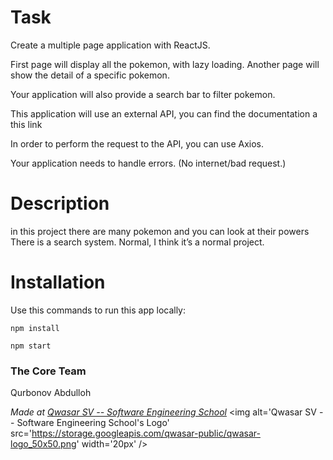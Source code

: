 # Task

Create a multiple page application with ReactJS.

First page will display all the pokemon, with lazy loading. Another page will show the detail of a specific pokemon.

Your application will also provide a search bar to filter pokemon.

This application will use an external API, you can find the documentation a this link

In order to perform the request to the API, you can use Axios.

Your application needs to handle errors. (No internet/bad request.)

# Description

in this project there are many pokemon and you can look at their powers
There is a search system. Normal, I think it’s a normal project.

# Installation

Use this commands to run this app locally:

```
npm install
```

```
npm start
```

### The Core Team

Qurbonov Abdulloh

<span><i>Made at <a href='https://qwasar.io'>Qwasar SV -- Software Engineering School</a></i></span>
<span><img alt='Qwasar SV -- Software Engineering School's Logo' src='https://storage.googleapis.com/qwasar-public/qwasar-logo_50x50.png' width='20px' /></span>
